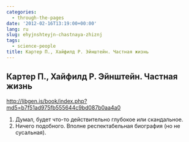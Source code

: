 ```yaml
---
categories:
  - through-the-pages
date: '2012-02-16T13:19:00+00:00'
lang: ru
slug: ehyjnshteyjn-chastnaya-zhiznj
tags:
  - science-people
title: Картер П., Хайфилд Р. Эйнштейн. Частная жизнь
---
```



## Картер П., Хайфилд Р. Эйнштейн. Частная жизнь  
<http://libgen.is/book/index.php?md5=b7f51ad975fb555644c9bd087b0aa4a0>

1. Думал, будет что-то действительно глубокое или скандальное. 
2. Ничего подобного. Вполне респектабельная биография (но не сусальная).
